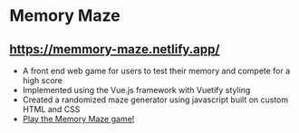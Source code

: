 # Memory Maze
## https://memmory-maze.netlify.app/

* A front end web game for users to test their memory and compete for a high score </li> 
* Implemented using the Vue.js framework with Vuetify styling </li>
* Created a randomized maze generator using javascript built on custom HTML and CSS </li>
* <a href="https://memmory-maze.netlify.app/" target="_blank"> Play the Memory Maze game!</a></li>
